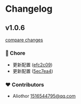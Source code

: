 # Changelog


## v1.0.6

[compare changes](https://github.com/aliothor/cesium-martini/compare/v1.1.0...v1.0.6)

### 🏡 Chore

- 更新配置 ([efc2c09](https://github.com/aliothor/cesium-martini/commit/efc2c09))
- 更新配置 ([5ec7ea4](https://github.com/aliothor/cesium-martini/commit/5ec7ea4))

### ❤️ Contributors

- Aliothor <1516544795@qq.com>

